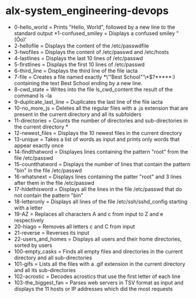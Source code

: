 # alx-system_engineering-devops
 * 0-hello_world = Prints "Hello, World", followed by a new line to the 
 standard output 
 *1-confused_smiley = Displays a confused smiley "(Ôo)' 
 * 2-hellofile = Displays the content of the /etc/passwdfile
 * 3-twofiles = Displays the content of /etc/passwd and /etc/hosts 
 * 4-lastlines = Displays the last 10 lines of /etc/passwd 
 * 5-firstlines = Displays the first 10 lines of /etc/passwd
 * 6-third_line = Displays the third line of the file iacta
 * 7-file = Creates a file named 
 exactly \*\\'"Best School"\'\\*$\?\*\*\*\*\*:) containing the text Best 
 School ending by a new line.
 * 8-cwd_state = Writes into the file 
 ls_cwd_content the result of the command ls -la
 * 9-duplicate_last_line 
 = Duplicates the last line of the file iacta
 * 10-no_more_js = Deletes 
 all the regular files with a .js extension that are present in the 
 current directory and all its subfolders
 * 11-directories = Counts the 
 number of directories and sub-directories in the current directory * 
 * 12-newest_files = Displays the 10 newest files in the current directory 
 * 13-unique = Takes a list of words as input and prints only words that appear exactly once
 * 14-findthatword = Displayes lines containing the pattern "root" from the file /etc/passwd
 * 15-countthatword = Displays the number of lines that contain the pattern "bin" in the file /etc/passwd
 * 16-whatsnext = Displays lines containing the patter "root" and 3 lines after them in the file /etc/passwd
 * 17-hidethisword = Displays all the lines in the file /etc/passwd that do not contain the pattern "bin"
 * 18-letteronly = Displays all lines of the file /etc/ssh/sshd_config starting with a letter
 * 19-AZ = Replaces all characters A and c from input to Z and e respectively
 * 20-hiago = Removes all letters c and C from input
 * 21-reverse = Reverses its input
 * 22-users_and_homes = Displays all users and their home directories, sorted by users
 * 100-empty_casks = Finds all empty files and directories in the current directory and all sub-directories
 * 101-gifs = Lists all the files with a .gif extension in the current directory and all its sub-directories
 * 102-acrostic = Decodes acrostics that use the first letter of each line
 * 103-the_biggest_fan = Parses web servers in TSV format as input and displays the 11 hosts or IP addresses which did the most requests






















